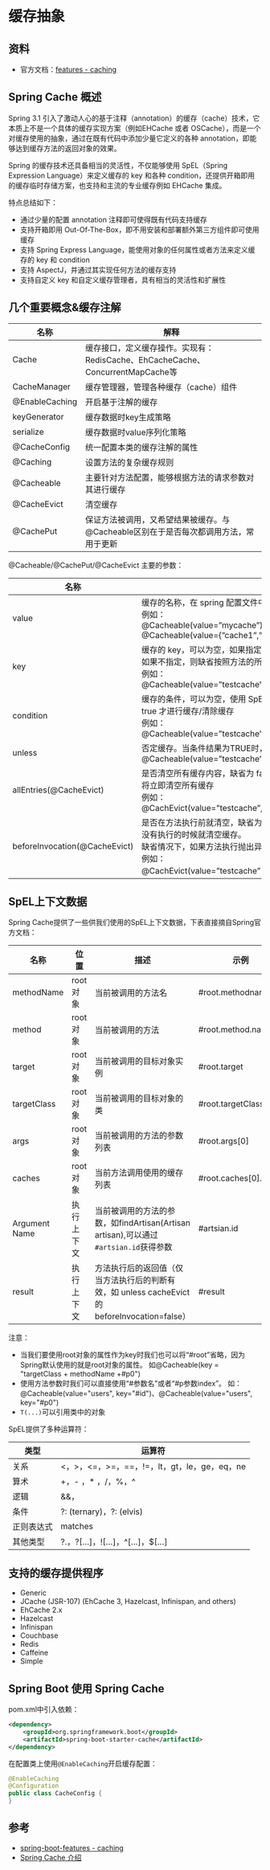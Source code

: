 # 缓存抽象

## 资料

- 官方文档：[features - caching](https://docs.spring.io/spring-boot/docs/current/reference/html/spring-boot-features.html#boot-features-caching)

## Spring Cache 概述

Spring 3.1 引入了激动人心的基于注释（annotation）的缓存（cache）技术，它本质上不是一个具体的缓存实现方案（例如EHCache 或者 OSCache），而是一个对缓存使用的抽象，通过在既有代码中添加少量它定义的各种 annotation，即能够达到缓存方法的返回对象的效果。

Spring 的缓存技术还具备相当的灵活性，不仅能够使用 SpEL（Spring Expression Language）来定义缓存的 key 和各种 condition，还提供开箱即用的缓存临时存储方案，也支持和主流的专业缓存例如 EHCache 集成。

特点总结如下：

- 通过少量的配置 annotation 注释即可使得既有代码支持缓存
- 支持开箱即用 Out-Of-The-Box，即不用安装和部署额外第三方组件即可使用缓存
- 支持 Spring Express Language，能使用对象的任何属性或者方法来定义缓存的 key 和 condition
- 支持 AspectJ，并通过其实现任何方法的缓存支持
- 支持自定义 key 和自定义缓存管理者，具有相当的灵活性和扩展性

## 几个重要概念&缓存注解

|名称  |解释  |
|---------|---------|
|Cache     |缓存接口，定义缓存操作。实现有：RedisCache、EhCacheCache、ConcurrentMapCache等         |
|CacheManager     |缓存管理器，管理各种缓存（cache）组件         |
|@EnableCaching     |开启基于注解的缓存         |
|keyGenerator     |缓存数据时key生成策略         |
|serialize     |缓存数据时value序列化策略         |
|@CacheConfig     |统一配置本类的缓存注解的属性         |
|@Caching     |设置方法的复杂缓存规则         |
|@Cacheable     |主要针对方法配置，能够根据方法的请求参数对其进行缓存         |
|@CacheEvict     |清空缓存         |
|@CachePut     |保证方法被调用，又希望结果被缓存。与@Cacheable区别在于是否每次都调用方法，常用于更新         |

@Cacheable/@CachePut/@CacheEvict 主要的参数：


|名称  |解释  |
|---------|---------|
|value     |缓存的名称，在 spring 配置文件中定义，必须指定至少一个<br>例如：<br>@Cacheable(value=”mycache”)<br>@Cacheable(value={”cache1”,”cache2”}         |
|key     |缓存的 key，可以为空，如果指定要按照 SpEL 表达式编写，<br>如果不指定，则缺省按照方法的所有参数进行组合<br>例如：<br>@Cacheable(value=”testcache”,key=”#id”)         |
|condition     |缓存的条件，可以为空，使用 SpEL 编写，返回 true 或者 false，只有为 true 才进行缓存/清除缓存<br>例如：<br>@Cacheable(value=”testcache”,condition=”#userName.length()>2”)         |
|unless     |否定缓存。当条件结果为TRUE时，就不会缓存。<br>@Cacheable(value=”testcache”,unless=”#userName.length()>2”)         |
|allEntries(@CacheEvict)     |是否清空所有缓存内容，缺省为 false，如果指定为 true，则方法调用后将立即清空所有缓存<br>例如：<br>@CachEvict(value=”testcache”,allEntries=true)         |
|beforeInvocation(@CacheEvict)     |是否在方法执行前就清空，缺省为 false，如果指定为 true，则在方法还没有执行的时候就清空缓存。<br>缺省情况下，如果方法执行抛出异常，则不会清空缓存<br>例如：<br>@CachEvict(value=”testcache”，beforeInvocation=true)       |

## SpEL上下文数据

Spring Cache提供了一些供我们使用的SpEL上下文数据，下表直接摘自Spring官方文档：

|名称  |位置  |描述  |示例  |
|---------|---------|---------|---------|
|methodName     |root对象         |当前被调用的方法名         |#root.methodname         |
|method     |root对象         |当前被调用的方法         |#root.method.name         |
|target     |root对象         |当前被调用的目标对象实例         |#root.target         |
|targetClass     |root对象         |当前被调用的目标对象的类         |#root.targetClass         |
|args     |root对象         |当前被调用的方法的参数列表         |#root.args[0]         |
|caches     |root对象         |当前方法调用使用的缓存列表         |#root.caches[0].name         |
|Argument Name     |执行上下文         |当前被调用的方法的参数，如findArtisan(Artisan artisan),可以通过`#artsian.id`获得参数         |#artsian.id         |
|result     |执行上下文         |方法执行后的返回值（仅当方法执行后的判断有效，如 unless cacheEvict的beforeInvocation=false）         |#result         |

注意：

- 当我们要使用root对象的属性作为key时我们也可以将“#root”省略，因为Spring默认使用的就是root对象的属性。 如@Cacheable(key = "targetClass + methodName +#p0")
- 使用方法参数时我们可以直接使用“#参数名”或者“#p参数index”。 如：@Cacheable(value="users", key="#id")、@Cacheable(value="users", key="#p0")
- `T(...)`可以引用类中的对象

SpEL提供了多种运算符：

|类型  |运算符  |
|---------|---------|
|关系     |<，>，<=，>=，==，!=，lt，gt，le，ge，eq，ne         |
|算术     |+，- ，* ，/，%，^         |
|逻辑     |&&，||，!，and，or，not，between，instanceof         |
|条件     |?: (ternary)，?: (elvis)         |
|正则表达式     |matches         |
|其他类型     |?.，?[…]，![…]，^[…]，$[…]         |

## 支持的缓存提供程序

- Generic
- JCache (JSR-107) (EhCache 3, Hazelcast, Infinispan, and others)
- EhCache 2.x
- Hazelcast
- Infinispan
- Couchbase
- Redis
- Caffeine
- Simple

## Spring Boot 使用 Spring Cache

pom.xml中引入依赖：

```xml
<dependency>
    <groupId>org.springframework.boot</groupId>
    <artifactId>spring-boot-starter-cache</artifactId>
</dependency>
```

在配置类上使用`@EnableCaching`开启缓存配置：

```java
@EnableCaching
@Configuration
public class CacheConfig {
}
```

## 参考

- [spring-boot-features - caching](https://docs.spring.io/spring-boot/docs/current/reference/html/spring-boot-features.html#boot-features-caching)
- [Spring Cache 介绍](https://www.cnblogs.com/rollenholt/p/4202631.html)
